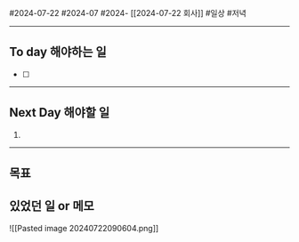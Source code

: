 #2024-07-22 #2024-07 #2024- [[2024-07-22 회사]]
#일상 #저녁 

---
## To day 해야하는 일
- [ ] 

---
## Next Day 해야할 일
1. 

---

## 목표 


## 있었던 일  or 메모

![[Pasted image 20240722090604.png]]
